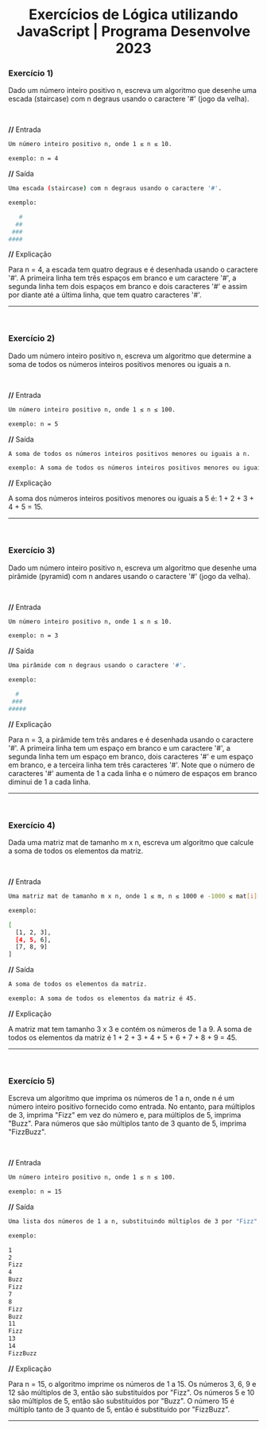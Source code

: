<h1 align="center">
Exercícios de Lógica utilizando JavaScript | Programa Desenvolve 2023
</h1>

### Exercício 1)

Dado um número inteiro positivo n, escreva um algoritmo que desenhe uma escada (staircase) com n degraus usando o caractere '#' (jogo da velha).

<br>

**//** Entrada

```bash
Um número inteiro positivo n, onde 1 ≤ n ≤ 10.

exemplo: n = 4
```

**//** Saída

```bash
Uma escada (staircase) com n degraus usando o caractere '#'.

exemplo:

   #
  ##
 ###
####
```

**//** Explicação

Para n = 4, a escada tem quatro degraus e é desenhada usando o caractere '#'. A primeira linha tem três espaços em branco e um caractere '#', a segunda linha tem dois espaços em branco e dois caracteres '#' e assim por diante até a última linha, que tem quatro caracteres '#'.

---

<br>

### Exercício 2)

Dado um número inteiro positivo n, escreva um algoritmo que determine a soma de todos os números inteiros positivos menores ou iguais a n.

<br>

**//** Entrada

```bash
Um número inteiro positivo n, onde 1 ≤ n ≤ 100.

exemplo: n = 5
```

**//** Saída

```bash
A soma de todos os números inteiros positivos menores ou iguais a n.

exemplo: A soma de todos os números inteiros positivos menores ou iguais a 5 é 15.
```

**//** Explicação

A soma dos números inteiros positivos menores ou iguais a 5 é: 1 + 2 + 3 + 4 + 5 = 15.

---

<br>

### Exercício 3)

Dado um número inteiro positivo n, escreva um algoritmo que desenhe uma pirâmide (pyramid) com n andares usando o caractere '#' (jogo da velha).

<br>

**//** Entrada

```bash
Um número inteiro positivo n, onde 1 ≤ n ≤ 10.

exemplo: n = 3
```

**//** Saída

```bash
Uma pirâmide com n degraus usando o caractere '#'.

exemplo:

  #
 ###
#####
```

**//** Explicação

Para n = 3, a pirâmide tem três andares e é desenhada usando o caractere '#'. A primeira linha tem um espaço em branco e um caractere '#', a segunda linha tem um espaço em branco, dois caracteres '#' e um espaço em branco, e a terceira linha tem três caracteres '#'. Note que o número de caracteres '#' aumenta de 1 a cada linha e o número de espaços em branco diminui de 1 a cada linha.

---

<br>

### Exercício 4)

Dada uma matriz mat de tamanho m x n, escreva um algoritmo que calcule a soma de todos os elementos da matriz.

<br>

**//** Entrada

```bash
Uma matriz mat de tamanho m x n, onde 1 ≤ m, n ≤ 1000 e -1000 ≤ mat[i][j] ≤ 1000.

exemplo:

[
  [1, 2, 3],
  [4, 5, 6],
  [7, 8, 9]
]
```

**//** Saída

```bash
A soma de todos os elementos da matriz.

exemplo: A soma de todos os elementos da matriz é 45.
```

**//** Explicação

A matriz mat tem tamanho 3 x 3 e contém os números de 1 a 9. A soma de todos os elementos da matriz é 1 + 2 + 3 + 4 + 5 + 6 + 7 + 8 + 9 = 45.

---

<br>

### Exercício 5)

Escreva um algoritmo que imprima os números de 1 a n, onde n é um número inteiro positivo fornecido como entrada. No entanto, para múltiplos de 3, imprima "Fizz" em vez do número e, para múltiplos de 5, imprima "Buzz". Para números que são múltiplos tanto de 3 quanto de 5, imprima "FizzBuzz".

<br>

**//** Entrada

```bash
Um número inteiro positivo n, onde 1 ≤ n ≤ 100.

exemplo: n = 15
```

**//** Saída

```bash
Uma lista dos números de 1 a n, substituindo múltiplos de 3 por "Fizz", múltiplos de 5 por "Buzz" e múltiplos de ambos por "FizzBuzz".

exemplo:

1
2
Fizz
4
Buzz
Fizz
7
8
Fizz
Buzz
11
Fizz
13
14
FizzBuzz
```

**//** Explicação

Para n = 15, o algoritmo imprime os números de 1 a 15. Os números 3, 6, 9 e 12 são múltiplos de 3, então são substituídos por "Fizz". Os números 5 e 10 são múltiplos de 5, então são substituídos por "Buzz". O número 15 é múltiplo tanto de 3 quanto de 5, então é substituído por "FizzBuzz".

---
